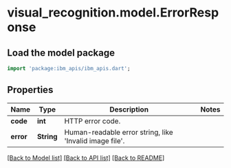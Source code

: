 # visual_recognition.model.ErrorResponse

## Load the model package
```dart
import 'package:ibm_apis/ibm_apis.dart';
```

## Properties
Name | Type | Description | Notes
------------ | ------------- | ------------- | -------------
**code** | **int** | HTTP error code. | 
**error** | **String** | Human-readable error string, like 'Invalid image file'. | 

[[Back to Model list]](../README.md#documentation-for-models) [[Back to API list]](../README.md#documentation-for-api-endpoints) [[Back to README]](../README.md)


